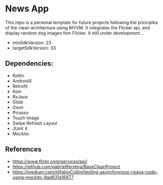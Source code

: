 # News App

This repo is a personal template for future projects following the principles of the clean architecture using MVVM. 
It integrates the Flicker api, and display random dog images fom Flicker. It still under development...


* minSdkVersion: 23
* targetSdkVersion: 33

## Dependencies:
* Kotlin
* AndroidX
* Retrofit
* Koin
* RxJava
* Glide
* Gson
* Picasso
* Touch Image
* Swipe Refresh Layout
* JUnit 4
* Mockito

## References
* https://www.flickr.com/services/api/
* https://github.com/gabriellferreira/BaseCleanProject
* https://medium.com/@fabioCollini/testing-asynchronous-rxjava-code-using-mockito-8ad831a16877